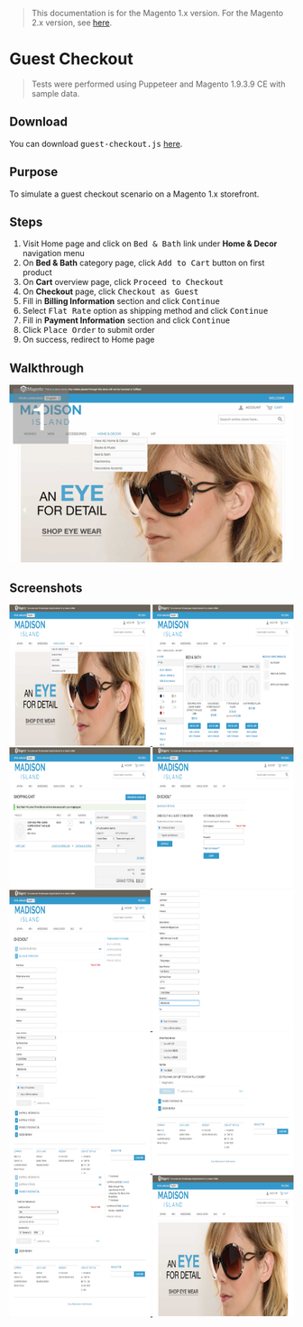 <blockquote class="important">
This documentation is for the Magento 1.x version. For the Magento 2.x version, see <a href="https://nickolasburr.github.io/magento/extensions/2.x/testlivecheckout/latest">here</a>.
</blockquote>

# Guest Checkout

<blockquote class="notice">Tests were performed using Puppeteer and Magento 1.9.3.9 CE with sample data.</blockquote>

## Download

You can download <tt>guest-checkout.js</tt> [here](https://nickolasburr.github.io/magento/extensions/1.x/testlivecheckout/1.0.1/puppeteer/src/guest-checkout.js).

## Purpose

To simulate a guest checkout scenario on a Magento 1.x storefront.

## Steps

1. Visit Home page and click on <tt>Bed & Bath</tt> link under __Home & Decor__ navigation menu
2. On __Bed & Bath__ category page, click <tt>Add to Cart</tt> button on first product
3. On __Cart__ overview page, click <tt>Proceed to Checkout</tt>
4. On __Checkout__ page, click <tt>Checkout as Guest</tt>
5. Fill in __Billing Information__ section and click <tt>Continue</tt>
6. Select <tt>Flat Rate</tt> option as shipping method and click <tt>Continue</tt>
7. Fill in __Payment Information__ section and click <tt>Continue</tt>
8. Click <tt>Place Order</tt> to submit order
9. On success, redirect to Home page

## Walkthrough

<a href="/magento/extensions/1.x/testlivecheckout/1.0.1/puppeteer/img/guest-checkout/walkthrough.gif" target="_blank">
  <img src="/magento/extensions/1.x/testlivecheckout/1.0.1/puppeteer/img/guest-checkout/walkthrough.gif">
</a>

## Screenshots

<a href="/magento/extensions/1.x/testlivecheckout/1.0.1/puppeteer/img/guest-checkout/step-01.png" target="_blank">
  <img src="/magento/extensions/1.x/testlivecheckout/1.0.1/puppeteer/img/guest-checkout/step-01.png" alt="Step One" height="250" width="250">
</a>
<a href="/magento/extensions/1.x/testlivecheckout/1.0.1/puppeteer/img/guest-checkout/step-02.png" target="_blank">
  <img src="/magento/extensions/1.x/testlivecheckout/1.0.1/puppeteer/img/guest-checkout/step-02.png" alt="Step Two" height="250" width="250">
</a>
<a href="/magento/extensions/1.x/testlivecheckout/1.0.1/puppeteer/img/guest-checkout/step-03.png" target="_blank">
  <img src="/magento/extensions/1.x/testlivecheckout/1.0.1/puppeteer/img/guest-checkout/step-03.png" alt="Step Three" height="250" width="250">
</a>
<a href="/magento/extensions/1.x/testlivecheckout/1.0.1/puppeteer/img/guest-checkout/step-04.png" target="_blank">
  <img src="/magento/extensions/1.x/testlivecheckout/1.0.1/puppeteer/img/guest-checkout/step-04.png" alt="Step Four" height="250" width="250">
</a>
<a href="/magento/extensions/1.x/testlivecheckout/1.0.1/puppeteer/img/guest-checkout/step-05.png" target="_blank">
  <img src="/magento/extensions/1.x/testlivecheckout/1.0.1/puppeteer/img/guest-checkout/step-05.png" alt="Step Five" height="250" width="250">
</a>
<a href="/magento/extensions/1.x/testlivecheckout/1.0.1/puppeteer/img/guest-checkout/step-06.png" target="_blank">
  <img src="/magento/extensions/1.x/testlivecheckout/1.0.1/puppeteer/img/guest-checkout/step-06.png" alt="Step Six" height="250" width="250">
</a>
<a href="/magento/extensions/1.x/testlivecheckout/1.0.1/puppeteer/img/guest-checkout/step-07.png" target="_blank">
  <img src="/magento/extensions/1.x/testlivecheckout/1.0.1/puppeteer/img/guest-checkout/step-07.png" alt="Step Seven" height="250" width="250">
</a>
<a href="/magento/extensions/1.x/testlivecheckout/1.0.1/puppeteer/img/guest-checkout/step-08.png" target="_blank">
  <img src="/magento/extensions/1.x/testlivecheckout/1.0.1/puppeteer/img/guest-checkout/step-08.png" alt="Step Eight" height="250" width="250">
</a>
<a href="/magento/extensions/1.x/testlivecheckout/1.0.1/puppeteer/img/guest-checkout/step-09.png" target="_blank">
  <img src="/magento/extensions/1.x/testlivecheckout/1.0.1/puppeteer/img/guest-checkout/step-09.png" alt="Step Nine" height="250" width="250">
</a>
<a href="/magento/extensions/1.x/testlivecheckout/1.0.1/puppeteer/img/guest-checkout/step-10.png" target="_blank">
  <img src="/magento/extensions/1.x/testlivecheckout/1.0.1/puppeteer/img/guest-checkout/step-10.png" alt="Step Ten" height="250" width="250">
</a>
